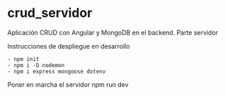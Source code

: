 # crud_servidor
Aplicación CRUD con Angular y MongoDB en el backend. Parte servidor

Instrucciones de despliegue en desarrollo

	- npm init
	- npm i -D nodemon
	- npm i express mongoose dotenv

Poner en marcha el servidor
	npm run dev